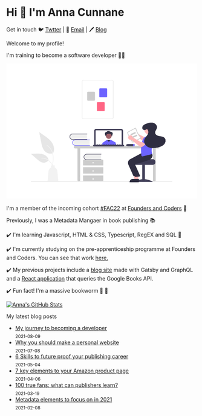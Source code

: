 # Hi 👋 I'm Anna Cunnane

Get in touch 🐦 [Twtter](https://twitter.com/MollyBloom1989) |
📧 <a href="mailto:acunnane13@email.com"> Email</a> |
🖊️ [Blog](https://www.annacunnane.co.uk/)

Welcome to my profile!

I'm training to become a software developer
👩‍💻

![ ](learning.png)

I'm a member of the incoming cohort [#FAC22](https://twitter.com/hashtag/FAC22?src=hashtag_click) at [Founders and Coders](https://www.foundersandcoders.com/)
💫

Previously, I was a Metadata Mangaer in book publishing
📚

✔️ I'm learning Javascript, HTML & CSS, Typescript, RegEX and SQL 🌱

✔️ I'm currently studying on the pre-apprenticeship programme at Founders and Coders. You can see that work [here.](https://github.com/Moggach/pre-apprenticeship)

✔️ My previous projects include a [blog site](https://github.com/Moggach/my-blog-site) made with Gatsby and GraphQL and a [React application](https://github.com/Moggach/book-finder) that queries the Google Books API.

✔️ Fun fact! I'm a massive bookworm 📖 🐛

[![Anna's GitHub Stats](https://github-readme-stats.vercel.app/api?username=Moggach&hide=stars)]()

My latest blog posts

- [My journey to becoming a developer](https://www.annacunnane.co.uk/blog/My%20journey%20to%20become%20a%20developer) <br/> <sub>2021-08-09</sub>
- [Why you should make a personal website](https://www.annacunnane.co.uk/blog/Why%20should%20you%20make%20a%20personal%20website) <br/> <sub>2021-07-08</sub>
- [6 Skills to future proof your publishing career](https://www.annacunnane.co.uk/blog/6%20Skills%20to%20Future%20Proof%20your%20Publishing%20Career) <br/> <sub>2021-05-04</sub>
- [7 key elements to your Amazon product page](https://www.annacunnane.co.uk/blog/7%20Key%20Elements%20to%20your%20Amazon%20Product%20Page) <br/> <sub>2021-04-06</sub>
- [100 true fans: what can publishers learn?](https://www.annacunnane.co.uk/blog/100%20True%20Fans) <br/> <sub>2021-03-19</sub>
- [Metadata elements to focus on in 2021](https://www.annacunnane.co.uk/blog/Metadata%20elements%20to%20focus%20on%20in%202021) <br/> <sub>2021-02-08</sub>
